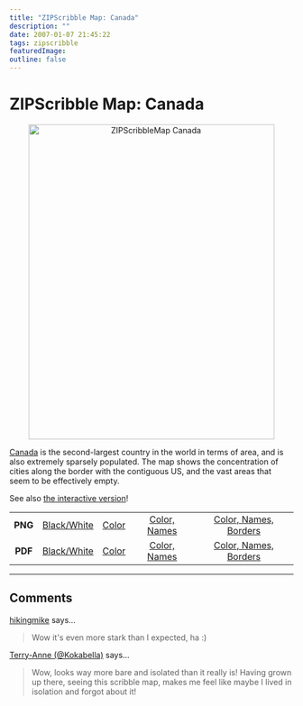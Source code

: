 ```yaml
---
title: "ZIPScribble Map: Canada"
description: ""
date: 2007-01-07 21:45:22
tags: zipscribble
featuredImage: 
outline: false
---
```


# ZIPScribble Map: Canada

<p align="center"><img class="aligncenter" title="ZIPScribbleMap Canada" src="https://media.eagereyes.org/media/attachments/ZIPScribbleMaps/ZIPScribbleMap-Canada-color-names-borders.png" alt="ZIPScribbleMap Canada" width="436" height="559" border="0" /></p>

<a href="http://en.wikipedia.org/wiki/Canada">Canada</a> is the second-largest country in the world in terms of area, and is also extremely sparsely populated. The map shows the concentration of cities along the border with the contiguous US, and the vast areas that seem to be effectively empty.

See also <a href="/zipscribble-maps/interactive-zipscribble-map#CA">the interactive version</a>!

<table width="80%" border="0" align="center">
<tbody>
<tr>
<td align="center"><strong>PNG</strong></td>
<td align="center"><a href="https://media.eagereyes.org/media/attachments/ZIPScribbleMaps/ZIPScribbleMap-Canada.png" target="_blank" rel="slb_off">Black/White</a></td>
<td align="center"><a href="https://media.eagereyes.org/media/attachments/ZIPScribbleMaps/ZIPScribbleMap-Canada-color.png" target="_blank" rel="slb_off">Color</a></td>
<td align="center"><a href="https://media.eagereyes.org/media/attachments/ZIPScribbleMaps/ZIPScribbleMap-Canada-color-names.png" target="_blank" rel="slb_off">Color, Names</a></td>
<td align="center"><a href="https://media.eagereyes.org/media/attachments/ZIPScribbleMaps/ZIPScribbleMap-Canada-color-names-borders.png" target="_blank" rel="slb_off">Color, Names, Borders</a></td>
</tr>
<tr>
<td align="center"><strong>PDF</strong></td>
<td align="center"><a href="https://media.eagereyes.org/media/attachments/ZIPScribbleMaps/ZIPScribbleMap-Canada.pdf" target="_blank">Black/White</a></td>
<td align="center"><a href="https://media.eagereyes.org/media/attachments/ZIPScribbleMaps/ZIPScribbleMap-Canada-color.pdf" target="_blank">Color </a></td>
<td align="center"><a href="https://media.eagereyes.org/media/attachments/ZIPScribbleMaps/ZIPScribbleMap-Canada-color-names.pdf" target="_blank">Color, Names</a></td>
<td align="center"><a href="https://media.eagereyes.org/media/attachments/ZIPScribbleMaps/ZIPScribbleMap-Canada-color-names-borders.pdf" target="_blank">Color, Names, Borders</a></td>
</tr>
</tbody>
</table>


<PostedBy />


<aside class="comments">

---
## Comments

<a href="http://www.hikingmike.com" rel="nofollow noopener" target="_blank">hikingmike</a> says…
>	Wow it's even more stark than I expected, ha :)

<a href="http://twitter.com/Kokabella" rel="nofollow noopener" target="_blank">Terry-Anne (@Kokabella)</a> says…
>	Wow, looks way more bare and isolated than it really is! Having grown up there, seeing this scribble map, makes me feel like maybe I lived in isolation and forgot about it!

</aside>

